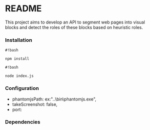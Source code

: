 # README #

This project aims to develop an API to segment web pages into visual blocks and detect the roles of these blocks based on heuristic roles.

### Installation ###


```
#!bash

npm install
```

```
#!bash

node index.js
```


### Configuration ###

* phantomjsPath: ex:"..\\bin\\phantomjs.exe",
* takeScreenshot: false,
* port: 

### Dependencies ###